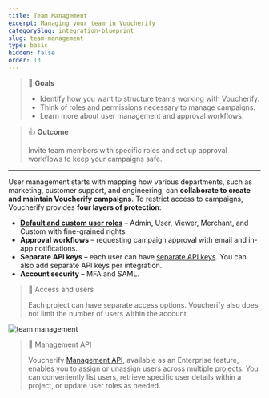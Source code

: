 ```yaml
---
title: Team Management
excerpt: Managing your team in Voucherify
categorySlug: integration-blueprint
slug: team-management
type: basic
hidden: false
order: 13
---
```


> 📘 **Goals**
> 
> * Identify how you want to structure teams working with Voucherify.
> * Think of roles and permissions necessary to manage campaigns.
> * Learn more about user management and approval workflows.

> 👍 **Outcome**
>
> Invite team members with specific roles and set up approval workflows to keep your campaigns safe.

---

User management starts with mapping how various departments, such as marketing, customer support, and engineering, can **collaborate to create and maintain Voucherify campaigns**. To restrict access to campaigns, Voucherify provides **four layers of protection**:

* **[Default and custom user roles](https://support.voucherify.io/article/40-how-does-the-access-control-work-in-voucherify "User roles and access control")** – Admin, User, Viewer, Merchant, and Custom with fine-grained rights.
* **Approval workflows** – requesting campaign approval with email and in-app notifications.
* **Separate API keys** – each user can have [separate API keys](doc:getting-started#get-your-api-keys). You can also add separate API keys per integration. 
* **Account security** – MFA and SAML. 

> 📘 Access and users
>
> Each project can have separate access options. Voucherify also does not limit the number of users within the account.

![team management](https://files.readme.io/f1d446d-guides_integration_blueprint_team_management_user_roles.png)

> 📘 Management API
>
> Voucherify [Management API](doc:management-api "Management API"), available as an Enterprise feature, enables you to assign or unassign users across multiple projects. You can conveniently list users, retrieve specific user details within a project, or update user roles as needed.
